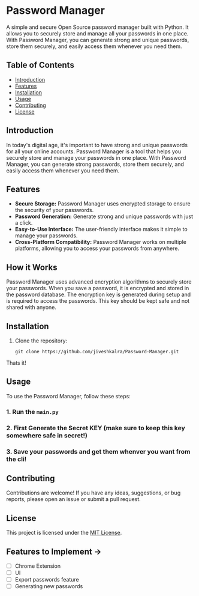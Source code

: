 # Password Manager

A simple and secure Open Source password manager built with Python. It allows you to securely store and manage all your passwords in one place. With Password Manager, you can generate strong and unique passwords, store them securely, and easily access them whenever you need them.

## Table of Contents

- [Introduction](#introduction)
- [Features](#features)
- [Installation](#installation)
- [Usage](#usage)
- [Contributing](#contributing)
- [License](#license)

## Introduction

In today's digital age, it's important to have strong and unique passwords for all your online accounts. Password Manager is a tool that helps you securely store and manage your passwords in one place. With Password Manager, you can generate strong passwords, store them securely, and easily access them whenever you need them.

## Features

- **Secure Storage:** Password Manager uses encrypted storage to ensure the security of your passwords.
- **Password Generation:** Generate strong and unique passwords with just a click.
- **Easy-to-Use Interface:** The user-friendly interface makes it simple to manage your passwords.
- **Cross-Platform Compatibility:** Password Manager works on multiple platforms, allowing you to access your passwords from anywhere.

## How it Works

Password Manager uses advanced encryption algorithms to securely store your passwords. When you save a password, it is encrypted and stored in the password database. The encryption key is generated during setup and is required to access the passwords. This key should be kept safe and not shared with anyone.

## Installation

1. Clone the repository:

    ```shell
    git clone https://github.com/jiveshkalra/Password-Manager.git
    ``` 
Thats it!

## Usage

To use the Password Manager, follow these steps:

### 1. Run the `main.py`
### 2. First Generate the Secret KEY (make sure to keep this key somewhere safe in secret!)
### 3. Save your passwords and get them whenver you want from the cli! 

## Contributing

Contributions are welcome! If you have any ideas, suggestions, or bug reports, please open an issue or submit a pull request.

## License

This project is licensed under the [MIT License](LICENSE).

## Features to Implement  ->
- [ ] Chrome Extension 
- [ ] UI
- [ ] Export passwords feature 
- [ ] Generating new passwords